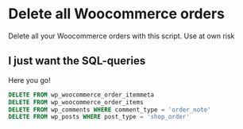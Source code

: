 # Delete all Woocommerce orders
Delete all your Woocommerce orders with this script. Use at own risk

## I just want the SQL-queries
Here you go!
```sql
DELETE FROM wp_woocommerce_order_itemmeta
DELETE FROM wp_woocommerce_order_items
DELETE FROM wp_comments WHERE comment_type = 'order_note'
DELETE FROM wp_posts WHERE post_type = 'shop_order'
```
